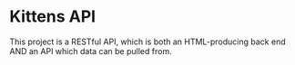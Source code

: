 # Kittens API

This project is a RESTful API, which is both an HTML-producing back end AND an API which data can be pulled from. 
